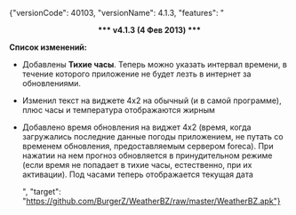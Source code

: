 ﻿{"versionCode": 40103, 
"versionName": 4.1.3, 
"features": "<center><strong>*** v4.1.3 (4 Фев 2013) ***</strong></center><p>
<strong>Список изменений:</strong><p>
* Добавлены <strong>Тихие часы</strong>. Теперь можно указать интервал времени, в течение которого приложение не будет лезть в интернет за обновлениями.<p>
* Изменил текст на виджете 4х2 на обычный (и в самой программе), плюс часы и температура отображаются жирным<p>
* Добавлено время обновления на виджет 4х2 (время, когда загружались последние данные погоды приложением, не путать со временем обновления, предоставляемым сервером foreca). При нажатии на нем прогноз обновляется в принудительном режиме (если время не попадает в тихие часы, естественно, при их активации). Под часами теперь отображается текущая дата<p>", 
"target": "https://github.com/BurgerZ/WeatherBZ/raw/master/WeatherBZ.apk"}
